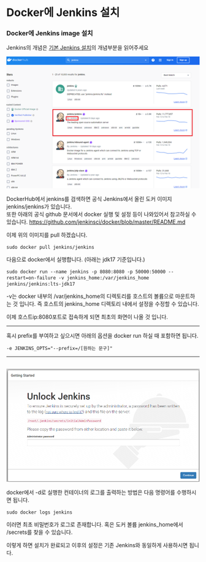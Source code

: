 # Docker에 Jenkins 설치

### Docker에 Jenkins image 설치

Jenkins의 개념은 [기본 Jenkins 설치](../../../Jenkins/README.md)의 개념부분을 읽어주세요

<img src="./result_image/dockerHub.png"><br>

DockerHub에서 jenkins를 검색하면 공식 Jenkins에서 올린 도커 이미지 jenkins/jenkins가 있습니다.<br>
또한 아래의 공식 github 문서에서 docker 실행 및 설정 등이 나와있어서 참고하실 수 있습니다.
https://github.com/jenkinsci/docker/blob/master/README.md<br>

이제 위의 이미지를 pull 하겠습니다.
```
sudo docker pull jenkins/jenkins
```

다음으로 docker에서 실행합니다. (아래는 jdk17 기준입니다.)

```
sudo docker run --name jenkins -p 8080:8080 -p 50000:50000 --restart=on-failure -v jenkins_home:/var/jenkins_home jenkins/jenkins:lts-jdk17
```

-v는 docker 내부의 /var/jenkins_home의 디렉토리를 호스트의 볼륨으로 마운트하는 것 입니다.
즉 호스트의 jenkins_home 디렉토리 내에서 설정을 수정할 수 있습니다.

이제 호스트ip:8080포트로 접속하게 되면 최초의 화면이 나올 것 입니다.

----
혹시 prefix를 부여하고 싶으시면 아래의 옵션을 docker run 하실 때 포함하면 됩니다.

```
-e JENKINS_OPTS="--prefix=/[원하는 문구]"
```
---
<br>
<img src="./result_image/first_result.png"><br>

docker에서 -d로 실행한 컨테이너의 로그를 출력하는 방법은 다음 명령어를 수행하시면 됩니다.
```
sudo docker logs jenkins
```

이러면 최초 비밀번호가 로그로 존재합니다. 혹은 도커 볼륨 jenkins_home에서 /secrets를 찾을 수 있습니다.

이렇게 하면 설치가 완료되고 이후의 설정은 기존 Jenkins와 동일하게 사용하시면 됩니다.